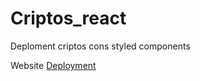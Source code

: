# Criptos_react
Deploment criptos cons styled components

Website
[Deployment](https://splendid-baklava-cb61a9.netlify.app/)
